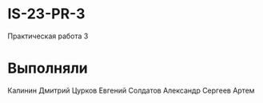 # IS-23-PR-3
Практическая работа 3
# Выполняли
Калинин Дмитрий
Цурков Евгений
Солдатов Александр
Сергеев Артем
